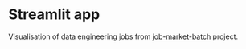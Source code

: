 # Streamlit app

Visualisation of data engineering jobs from [job-market-batch](https://github.com/FelitaD/job-market-batch) project.

